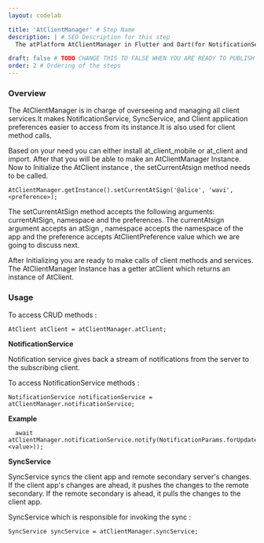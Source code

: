 ```yaml
---
layout: codelab

title: 'AtClientManager' # Step Name
description: | # SEO Description for this step
  The atPlatform AtClientManager in Flutter and Dart(for NotificationService, SyncService, Client application preferences and making client method calls)

draft: false # TODO CHANGE THIS TO FALSE WHEN YOU ARE READY TO PUBLISH THE PAGE
order: 2 # Ordering of the steps
---
```



### Overview

The AtClientManager is in charge of overseeing and managing all client services.It makes NotificationService, SyncService, and Client application preferences easier to access from its instance.It is also used for client method calls.


Based on your need you can either  install at_client_mobile or at_client and import. After that you will be able to make an AtClientManager Instance. Now to Initialize the AtClient instance , the setCurrentAtsign method needs to be called.

```
AtClientManager.getInstance().setCurrentAtSign('@alice', 'wavi', <preference>);
```

 The setCurrentAtSign method accepts the following arguments: currentAtSign, namespace and the preferences. The currentAtsign argument accepts an atSign , namespace accepts the namespace of the app and the preference accepts AtClientPreference value which we are going to discuss next.

After Initializing you are ready to make calls of client methods and services. The AtClientManager Instance has a getter atClient which returns an instance of AtClient. 

### Usage

To access CRUD methods :
```
AtClient atClient = atClientManager.atClient;
```

**NotificationService**

Notification service gives back a stream of notifications from the server to the subscribing client.

To access NotificationService methods :

```
NotificationService notificationService = atClientManager.notificationService;
```
**Example**

```
  await atClientManager.notificationService.notify(NotificationParams.forUpdate(<key>,value: <value>));
```

**SyncService**

SyncService syncs the client app and remote secondary server's changes.
  If the client app's changes are ahead, it pushes the changes to the remote secondary.
  If the remote secondary is ahead, it pulls the changes to the client app.

SyncService which is responsible for invoking the sync :

```
SyncService syncService = atClientManager.syncService;
```
